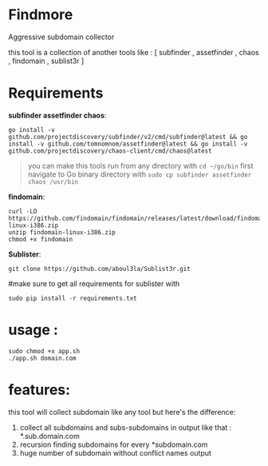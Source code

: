 # Findmore
Aggressive subdomain collector 

this tool is a collection of another tools like : [ subfinder , assetfinder , chaos , findomain , sublist3r ]

# Requirements
**subfinder assetfinder chaos**: 
```
go install -v github.com/projectdiscovery/subfinder/v2/cmd/subfinder@latest && go install -v github.com/tomnomnom/assetfinder@latest && go install -v github.com/projectdiscovery/chaos-client/cmd/chaos@latest
```
>you can make this tools run from any directory with
` cd ~/go/bin `
>first navigate to Go binary directory with
`sudo cp subfinder assetfinder chaos /usr/bin`

**findomain**:
```
curl -LO https://github.com/findomain/findomain/releases/latest/download/findomain-linux-i386.zip
unzip findomain-linux-i386.zip
chmod +x findomain
```
**Sublister**:
```
git clone https://github.com/aboul3la/Sublist3r.git
```
#make sure to get all requirements for sublister with
```
sudo pip install -r requirements.txt
```

# usage :
```
sudo chmod +x app.sh
./app.sh domain.com
```
# features:
this tool will collect subdomain like any tool but here's the difference:
1) collect all subdomains and subs-subdomains in output like that : *.sub.domain.com
2) recursion finding subdomains for every *subdomain.com
3) huge number of subdomain without conflict names output

